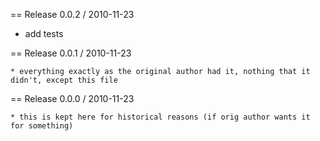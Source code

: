 == Release 0.0.2 / 2010-11-23

  * add tests

== Release 0.0.1 / 2010-11-23

	* everything exactly as the original author had it, nothing that it didn't, except this file

== Release 0.0.0 / 2010-11-23

	* this is kept here for historical reasons (if orig author wants it for something)
